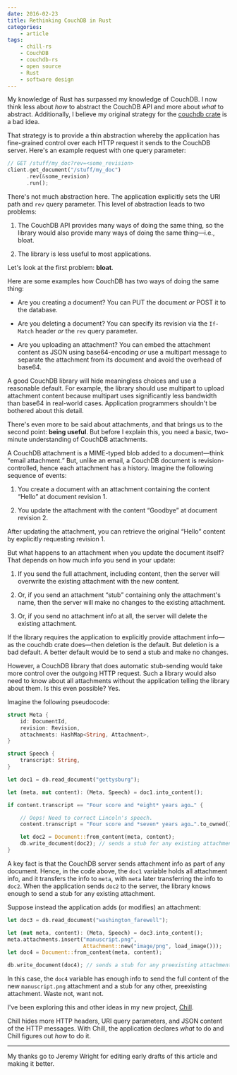 ```yaml
---
date: 2016-02-23
title: Rethinking CouchDB in Rust
categories:
    - article
tags:
    - chill-rs
    - CouchDB
    - couchdb-rs
    - open source
    - Rust
    - software design
---
```


My knowledge of Rust has surpassed my knowledge of CouchDB. I now think
less about _how_ to abstract the CouchDB API and more about _what_ to
abstract. Additionally, I believe my original strategy for the [couchdb
crate][couchdb_github] is a bad idea.

That strategy is to provide a thin abstraction whereby the application
has fine-grained control over each HTTP request it sends to the CouchDB
server. Here's an example request with one query parameter:

```rust
// GET /stuff/my_doc?rev=<some_revision>
client.get_document("/stuff/my_doc")
      .rev(&some_revision)
      .run();
```

There's not much abstraction here. The application explicitly sets the
URI path and `rev` query parameter. This level of abstraction leads to
two problems:

1. The CouchDB API provides many ways of doing the same thing, so the
   library would also provide many ways of doing the same thing—i.e.,
   bloat.

1. The library is less useful to most applications.

Let's look at the first problem: **bloat**.

Here are some examples how CouchDB has two ways of doing the same thing:

* Are you creating a document? You can PUT the document _or_ POST it to
  the database.

* Are you deleting a document? You can specify its revision via the
  `If-Match` header _or_ the `rev` query parameter.

* Are you uploading an attachment? You can embed the attachment content
  as JSON using base64-encoding _or_ use a multipart message to separate
  the attachment from its document and avoid the overhead of base64.

A good CouchDB library will hide meaningless choices and use a
reasonable default. For example, the library should use multipart to
upload attachment content because multipart uses significantly less
bandwidth than base64 in real-world cases. Application programmers
shouldn't be bothered about this detail.

There's even more to be said about attachments, and that brings us to
the second point: **being useful**. But before I explain this, you need
a basic, two-minute understanding of CouchDB attachments.

A CouchDB attachment is a MIME-typed blob added to a document—think
<q>email attachment.</q> But, unlike an email, a CouchDB document is
revision-controlled, hence each attachment has a history. Imagine the
following sequence of events:

1. You create a document with an attachment containing the content
   <q>Hello</q> at document revision 1.

1. You update the attachment with the content <q>Goodbye</q> at document
   revision 2.

After updating the attachment, you can retrieve the original
<q>Hello</q> content by explicitly requesting revision 1.

But what happens to an attachment when you update the document itself?
That depends on how much info you send in your update:

1. If you send the full attachment, including content, then the server
   will overwrite the existing attachment with the new content.

1. Or, if you send an attachment <q>stub</q> containing only the
   attachment's name, then the server will make no changes to the
   existing attachment.

1. Or, if you send no attachment info at all, the server will delete the
   existing attachment.

If the library requires the application to explicitly provide attachment
info—as the couchdb crate does—then deletion is the default. But
deletion is a bad default. A better default would be to send a stub and
make no changes.

However, a CouchDB library that does automatic stub-sending would take
more control over the outgoing HTTP request. Such a library would also
need to know about all attachments without the application telling the
library about them. Is this even possible? Yes.

Imagine the following pseudocode:

```rust
struct Meta {
    id: DocumentId,
    revision: Revision,
    attachments: HashMap<String, Attachment>,
}

struct Speech {
    transcript: String,
}

let doc1 = db.read_document("gettysburg");

let (meta, mut content): (Meta, Speech) = doc1.into_content();

if content.transcript == "Four score and *eight* years ago…" {

    // Oops! Need to correct Lincoln's speech.
    content.transcript = "Four score and *seven* years ago…".to_owned();

    let doc2 = Document::from_content(meta, content);
    db.write_document(doc2); // sends a stub for any existing attachment
}
```

A key fact is that the CouchDB server sends attachment info as part of
any document. Hence, in the code above, the `doc1` variable holds
all attachment info, and it transfers the info to `meta`, with `meta`
later transferring the info to `doc2`. When the application sends `doc2`
to the server, the library knows enough to send a stub for any existing
attachment.

Suppose instead the application adds (or modifies) an attachment:

```rust
let doc3 = db.read_document("washington_farewell");

let (mut meta, content): (Meta, Speech) = doc3.into_content();
meta.attachments.insert("manuscript.png",
                        Attachment::new("image/png", load_image()));
let doc4 = Document::from_content(meta, content);

db.write_document(doc4); // sends a stub for any preexisting attachment
```

In this case, the `doc4` variable has enough info to send the full
content of the new `manuscript.png` attachment and a stub for any other,
preexisting attachment. Waste not, want not.

I've been exploring this and other ideas in my new project,
[Chill][chill_github].

Chill hides more HTTP headers, URI query parameters, and JSON content of
the HTTP messages. With Chill, the application declares _what_ to do and
Chill figures out _how_ to do it.

<hr>

My thanks go to Jeremy Wright for editing early drafts of this article
and making it better.

[couchdb_github]: https://github.com/couchdb-rs/couchdb
[chill_github]: https://github.com/cmbrandenburg/chill-rs
